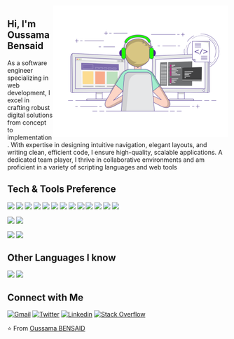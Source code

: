 <img align="right" alt="GIF" src="https://raw.githubusercontent.com/devSouvik/devSouvik/master/gif3.gif" width="400"/>

## Hi, I'm Oussama Bensaid

As a software engineer specializing in web development, I excel in crafting robust digital solutions from concept to implementation. With expertise in designing intuitive navigation, elegant layouts, and writing clean, efficient code, I ensure high-quality, scalable applications. A dedicated team player, I thrive in collaborative environments and am proficient in a variety of scripting languages and web tools

<!--
**OSBensaid/OSBensaid** is a ✨ _special_ ✨ repository because its `README.md` (this file) appears on your GitHub profile.

Here are some ideas to get you started:

- 🔭 I’m currently working on Nodejs Project
- 🌱 I’m currently learning ...
- 👯 I’m looking to collaborate on ...
- 🤔 I’m looking for help with ...
- 💬 Ask me about ...
- 📫 How to reach me: ...
- 😄 Pronouns: ...
- ⚡ Fun fact: ...
-->

## Tech & Tools Preference

<img src = "https://img.shields.io/badge/-HTML5-E34F26?style=flat&logo=html5&logoColor=white"> <img src = "https://img.shields.io/badge/-CSS3-1572B6?style=flat&logo=css3&logoColor=white">
<img src="https://img.shields.io/badge/-Bootstrap-563D7C?style=flat&logo=bootstrap&logoColor=white">
<img src="https://img.shields.io/badge/-JavaScript-eed718?style=flat&logo=javascript&logoColor=ffffff">
<img src="https://img.shields.io/badge/-PHP-8892bf?style=flat&logo=php&logoColor=ffffff">
<img src="https://img.shields.io/badge/-React-000000?style=flat&logo=react&logoColor=00c8ff">
<img src="https://img.shields.io/badge/-MongoDB-4DB33D?style=flat&logo=mongodb&logoColor=FFFFFF">
<img src="https://img.shields.io/badge/-MySQL-F29111?style=flat&logo=mysql&logoColor=FFFFFF">
<img src="https://img.shields.io/badge/-Express.js-787878?style=flat">
<img src="https://img.shields.io/badge/-Node.js-3C873A?style=flat&logo=Node.js&logoColor=white">
<img src="http://img.shields.io/badge/-Heroku-430098?style=flat&logo=heroku&logoColor=white">
<img src="http://img.shields.io/badge/-Render-4351E8?style=flat&logo=render&logoColor=white">
<img src="http://img.shields.io/badge/-Vercel-black?style=flat&logo=vercel&logoColor=white">

<img src="http://img.shields.io/badge/-VS%20Code-007ACC?style=flat&logo=visual%20studio%20code&logoColor=white"> <img src="http://img.shields.io/badge/-Postman-F76935?style=flat&logo=postman&logoColor=white">

<img src="http://img.shields.io/badge/-Git-F1502F?style=flat&logo=git&logoColor=FFFFFF"> <img src="http://img.shields.io/badge/-Github-000000?style=flat&logo=github&logoColor=FFFFFF">

## Other Languages I know

<img src="http://img.shields.io/badge/-Java-F89820?style=flat&logo=java&logoColor=white"> <img src="https://img.shields.io/badge/-Python-blue?style=flat&logo=python&logoColor=white">

## Connect with Me

[![Gmail](https://img.shields.io/badge/-Gmail-071A2C?style=flat-square&logo=gmail&logoColor=white&target=blank)](mailto:osbensaid@gmail.com)
[![Twitter](https://img.shields.io/badge/-Twitter-071A2C?style=flat-square&logo=twitter&logoColor=white&target=blank)](https://twitter.com/)
[![Linkedin](https://img.shields.io/badge/-LinkedIn-071A2C?style=flat-square&logo=linkedin&logoColor=white&target=blank)](https://www.linkedin.com/in/oussama-bensaid/)
[![Stack Overflow](https://img.shields.io/badge/-Stack%20Overflow-071A2C?style=flat-square&logo=stack-overflow&logoColor=white&target=blank)](https://stackoverflow.com/)

⭐️ From [Oussama BENSAID](https://github.com/osbensaid)
